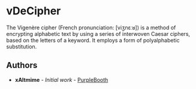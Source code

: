 # vDeCipher
The Vigenère cipher (French pronunciation: ​[viʒnɛːʁ]) is a method of encrypting alphabetic text by using a series of interwoven Caesar ciphers, based on the letters of a keyword. It employs a form of polyalphabetic substitution.
## Authors

* **xAltmime** - *Initial work* - [PurpleBooth](https://twitter.com/xAltmime)

